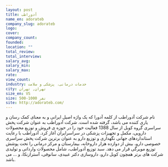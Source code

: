 ```yaml
---
layout: post
title: آدوراطب
name_en: adorateb
company_slug: adorateb
logo: 
cover: 
company_count:
founded:
location: ""
total_review: 
total_interview: 
salary_avg: 
salary_min: 
salary_max: 
rate: 
view_count: 
industry: خدمات درمانی، پزشکی و سلامت
city: تهران, تهران
size_en: VS
size: 500-1000 نفر
site: http://adorateb.com/
---
```




نام شرکت آدوراطب از کلمه آدورا که یک واژه اصیل ایرانى و به معناى کمک رسان و یارى کننده مى باشد، گرفته شده است. شرکت آدوراطب به عنوان شرکت پخش سراسرى گروه کوبل از سال 1388 فعالیت خود را در حوزه ى فروش و توزیع محصولات دارویى، مکمل و تجهیزات پزشکی در سراسرایران آغاز کرد. آدوراطب با رعایت استانداردهاى جهانى نگهدارى و توزیع دارو به عنوان برترین شرکت پخش سراسرى خصوصى دارو، بیش از دوازده هزار داروخانه، بیمارستان و مرکز درمانى را تحت پوشش توزیع مویرگى قرار مى دهد. سبد توزیع آدوراطب، شامل محصولات وارداتى و تولیدى شرکت هاى برتر همچون کوبل دارو، داروسازى دکتر عبیدى، سانوفى، آسترازنکا، و … مى باشد.